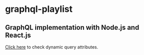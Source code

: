 # graphql-playlist

## GraphQL implementation with Node.js and React.js

[Click here](graphql-playlist/tree/master/client/src/queries/queries.js) to check dynamic query attributes.
